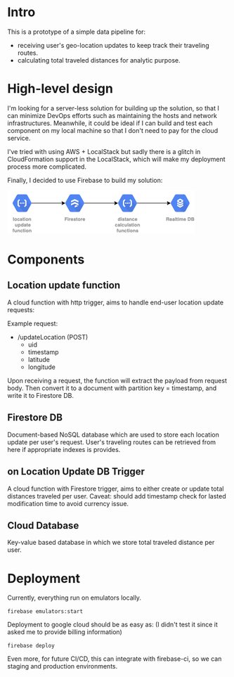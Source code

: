 # Intro
This is a prototype of a simple data pipeline for:
* receiving user's geo-location updates to keep track their traveling routes.
* calculating total traveled distances for analytic purpose.

# High-level design
I'm looking for a server-less solution for building up the solution, so that I can minimize DevOps efforts such as 
maintaining the hosts and network infrastructures. Meanwhile, it could be ideal if I can build and test each component
on my local machine so that I don't need to pay for the cloud service. 

I've tried with using AWS + LocalStack but sadly
there is a glitch in CloudFormation support in the LocalStack, which will make my deployment process more complicated. 

Finally, I decided to use Firebase to build my solution:

![Test Image 1](/demo-firebase.png)


# Components
## Location update function
A cloud function with http trigger, aims to handle end-user location update requests:

Example request:
* /updateLocation (POST)
    * uid
    * timestamp
    * latitude
    * longitude
    
Upon receiving a request, the function will extract the payload from request body. Then convert it to a document with 
partition key = timestamp, and write it to Firestore DB.

## Firestore DB
Document-based NoSQL database which are used to store each location update per user's request. User's traveling routes
can be retrieved from here if appropriate indexes is provides.

## on Location Update DB Trigger
A cloud function with Firestore trigger, aims to either create or update total distances traveled per user.
Caveat: should add timestamp check for lasted modification time to avoid currency issue.

## Cloud Database
Key-value based database in which we store total traveled distance per user.

# Deployment
Currently, everything run on emulators locally. 
```
firebase emulators:start
```
Deployment to google cloud should be as easy as: (I didn't test it since it asked me to provide billing information)
```
firebase deploy
```
Even more, for future CI/CD, this can integrate with firebase-ci, so we can staging and production environments.



